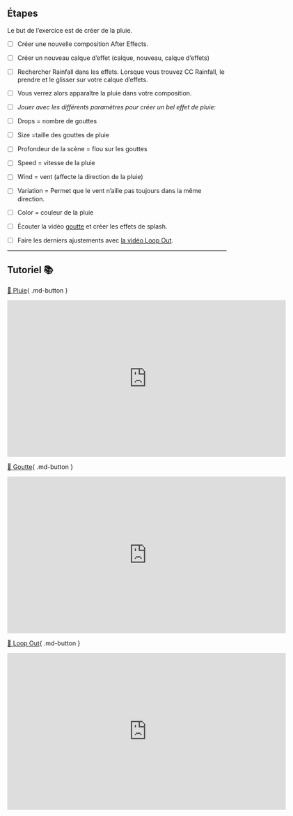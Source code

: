 ## Étapes
Le but de l’exercice est de créer de la pluie.    

- [ ] Créer une nouvelle composition After Effects.
- [ ] Créer un nouveau calque d’effet (calque, nouveau, calque d’effets)
- [ ] Rechercher Rainfall dans les effets. Lorsque vous trouvez CC Rainfall, le prendre et le glisser sur votre calque d’effets.
- [ ] Vous verrez alors apparaître la pluie dans votre composition.
- [ ] *Jouer avec les différents paramètres pour créer un bel effet de pluie:*
- [ ] Drops = nombre de gouttes
- [ ] Size =taille des gouttes de pluie
- [ ] Profondeur de la scène = flou sur les gouttes
- [ ] Speed = vitesse de la pluie
- [ ] Wind = vent (affecte la direction de la pluie)
- [ ] Variation = Permet que le vent n’aille pas toujours dans la même direction.
- [ ] Color = couleur de la pluie
- [ ] Écouter la vidéo <a href="https://cmontmorency365.sharepoint.com/:v:/s/TIM-582214-Animation2d77/EbTWdoyUo3NDvs0zyxz3U1wBPjyHqOjtHH7jLdiRGCO4ZA?e=0NN7K4"> goutte</a> et créer les effets de splash.
- [ ] Faire les derniers ajustements avec <a href="https://cmontmorency365.sharepoint.com/:v:/s/TIM-582214-Animation2d77/ETxZvGlMdL1CisMBrtucYZUBBXWDcGTiq03-DEA3SEBKgA?e=GgSZWd">la vidéo Loop Out</a>.


***  


## Tutoriel 📚
[📁 Pluie](https://cmontmorency365.sharepoint.com/:v:/s/TIM-582214-Animation2d77/ERH5bWOx7BVInt8_ULJ6OwsBYh8u9XTHKri8jIjvVS6pYA?e=M9IdqJ){ .md-button }   <br>   

<iframe src="https://cmontmorency365.sharepoint.com/sites/TIM-582214-Animation2d77/_layouts/15/embed.aspx?UniqueId=636df911-ecb1-4815-9edf-3f50b27a3b0b&embed=%7B%22ust%22%3Atrue%2C%22hv%22%3A%22CopyEmbedCode%22%7D&referrer=StreamWebApp&referrerScenario=EmbedDialog.Create" width="640" height="360" frameborder="0" scrolling="no" allowfullscreen title="01_pluie_calque_effet_rainfall.mov"></iframe>
    
[📁 Goutte](https://cmontmorency365.sharepoint.com/:v:/s/TIM-582214-Animation2d77/EbTWdoyUo3NDvs0zyxz3U1wBPjyHqOjtHH7jLdiRGCO4ZA?e=0NN7K4){ .md-button }   <br>   

<iframe src="https://cmontmorency365.sharepoint.com/sites/TIM-582214-Animation2d77/_layouts/15/embed.aspx?UniqueId=8c76d6b4-a394-4373-becd-33cb1cf7535c&embed=%7B%22ust%22%3Atrue%2C%22hv%22%3A%22CopyEmbedCode%22%7D&referrer=StreamWebApp&referrerScenario=EmbedDialog.Create" width="640" height="360" frameborder="0" scrolling="no" allowfullscreen title="02_pluie_splash.mov"></iframe>
    
[📁 Loop Out](https://cmontmorency365.sharepoint.com/:v:/s/TIM-582214-Animation2d77/ETxZvGlMdL1CisMBrtucYZUBBXWDcGTiq03-DEA3SEBKgA?e=GgSZWd){ .md-button }   <br>   

<iframe src="https://cmontmorency365.sharepoint.com/sites/TIM-582214-Animation2d77/_layouts/15/embed.aspx?UniqueId=69bc593c-744c-42bd-8ac3-01aedb9c6195&embed=%7B%22ust%22%3Atrue%2C%22hv%22%3A%22CopyEmbedCode%22%7D&referrer=StreamWebApp&referrerScenario=EmbedDialog.Create" width="640" height="360" frameborder="0" scrolling="no" allowfullscreen title="03_pluie_splash_looOutDuration_ajouter_keyframe_debut.mov"></iframe>
